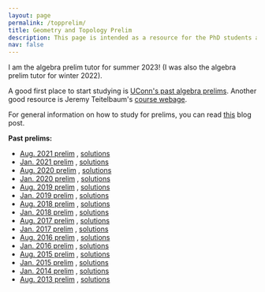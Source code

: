 ```yaml
---
layout: page
permalink: /topprelim/
title: Geometry and Topology Prelim
description: This page is intended as a resource for the PhD students at UConn taking the Geometry and Topology prelim. 
nav: false
---
```


I am the algebra prelim tutor for summer 2023! (I was also the algebra prelim tutor for winter 2022). 

A good first place to start studying is [UConn's past algebra prelims](https://math.uconn.edu/degree-programs/graduate/preliminary-exams/). Another good resource is Jeremy Teitelbaum's [course webage](https://jeremy9959.net/Math-5210/overview.html). 

For general information on how to study for prelims, you can read [this](https://asiminah.github.io/projects/quals/) blog post. 

**Past prelims:**
* [Aug. 2021 prelim](https://math.uconn.edu/wp-content/uploads/sites/3655/2021/10/aug2021geomtop.pdf) , <a href="/assets/pdf/TopPrelim/TopAug2021.pdf" target="_blank">solutions</a>
* [Jan. 2021 prelim](https://math.uconn.edu/wp-content/uploads/sites/3655/2021/05/jan2021geomtop.pdf) , <a href="/assets/pdf/TopPrelim/TopJan2021.pdf" target="_blank">solutions</a>
* [Aug. 2020 prelim](https://math.uconn.edu/wp-content/uploads/sites/3655/2020/11/aug2020geomtop.pdf) , <a href="/assets/pdf/TopPrelim/TopAug2020.pdf" target="_blank">solutions</a>
* [Jan. 2020 prelim](https://math.uconn.edu/wp-content/uploads/sites/3655/2020/05/jan2020geomtop.pdf) , <a href="/assets/pdf/TopPrelim/TopJan2020.pdf" target="_blank">solutions</a>
* [Aug. 2019 prelim](https://math.uconn.edu/wp-content/uploads/sites/3655/2020/11/aug2020geomtop.pdf) , <a href="/assets/pdf/TopPrelim/TopAug2019.pdf" target="_blank">solutions</a>
* [Jan. 2019 prelim](https://math.uconn.edu/wp-content/uploads/sites/3655/2019/07/jan2019geomtop.pdf) , <a href="/assets/pdf/TopPrelim/TopJan2019.pdf" target="_blank">solutions</a>
* [Aug. 2018 prelim](https://math.uconn.edu/wp-content/uploads/sites/3655/2018/12/aug2018geomtop.pdf) , <a href="/assets/pdf/TopPrelim/TopAug2018.pdf" target="_blank">solutions</a>
* [Jan. 2018 prelim](https://math.uconn.edu/wp-content/uploads/sites/3655/2018/12/jan2018geomtop.pdf) , <a href="/assets/pdf/TopPrelim/TopJan2018.pdf" target="_blank">solutions</a>
* [Aug. 2017 prelim](https://math.uconn.edu/wp-content/uploads/sites/3655/2018/12/aug2017geomtop.pdf) , <a href="/assets/pdf/TopPrelim/TopAug2017.pdf" target="_blank">solutions</a>
* [Jan. 2017 prelim](https://math.uconn.edu/wp-content/uploads/sites/3655/2018/12/jan2017geomtop.pdf) , <a href="/assets/pdf/TopPrelim/TopJan2017.pdf" target="_blank">solutions</a>
* [Aug. 2016 prelim](https://math.uconn.edu/wp-content/uploads/sites/3655/2018/12/aug2016geomtop.pdf) , <a href="/assets/pdf/TopPrelim/TopAug2016.pdf" target="_blank">solutions</a>
* [Jan. 2016 prelim](https://math.uconn.edu/wp-content/uploads/sites/3655/2018/12/jan2016geomtop.pdf) , <a href="/assets/pdf/TopPrelim/TopJan2016.pdf" target="_blank">solutions</a>
* [Aug. 2015 prelim](https://math.uconn.edu/wp-content/uploads/sites/3655/2018/12/aug2015geomtop.pdf) , <a href="/assets/pdf/TopPrelim/TopAug2015.pdf" target="_blank">solutions</a>
* [Jan. 2015 prelim](https://math.uconn.edu/wp-content/uploads/sites/3655/2018/12/jan2015geomtop.pdf) , <a href="/assets/pdf/TopPrelim/TopJan2015.pdf" target="_blank">solutions</a>
* [Jan. 2014 prelim](https://math.uconn.edu/wp-content/uploads/sites/3655/2018/12/jan2014geomtop.pdf) , <a href="/assets/pdf/TopPrelim/TopJan2014.pdf" target="_blank">solutions</a>
* [Aug. 2013 prelim](https://math.uconn.edu/wp-content/uploads/sites/3655/2018/12/aug2013geomtop.pdf) , <a href="/assets/pdf/TopPrelim/TopAug2013.pdf" target="_blank">solutions</a>


<!--
<a href="/assets/pdf/HamakiotesCV.pdf" target="_blank">Open PDF to see all Pages</a>
-->
